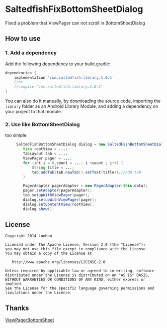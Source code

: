 # SaltedfishFixBottomSheetDialog
 Fixed a problem that ViewPager can not scroll in BottomSheetDialog
## How to use

### 1. Add a dependency

Add the following dependency to your build.gradle:
```gradle
dependencies {
    implementation 'com.saltedfish:library:1.0.1'
    //or
    //compile 'com.saltedfish:library:1.0.1'
}
```

You can also do it manually, by downloading the source code, importing the `library` folder as an Android Library Module, and adding a dependency on your project to that module.

### 2. Use like BottomSheetDialog

too simple
```java
     SaltedFishBottomSheetDialog dialog = new SaltedFishBottomSheetDialog(this);
        View rootView = ...;
        TabLayout tab = ...;
        ViewPager pager = ...;
        for (int i = 0,count = ...; i <count ; i++) {
            String title = ...;
            tab.addTab(tab.newTab().setText(title));//add tab
        }

        PagerAdapter pagerAdapter = new PagerAdapter(this,data);
        pager.setAdapter(pagerAdapter);
        tab.setupWithViewPager(pager);
        dialog.setupWithViewPager(pager);
        dialog.setContentView(rootView);
        dialog.show();
```
## License
    Copyright 2014 LuoHao

    Licensed under the Apache License, Version 2.0 (the "License");
    you may not use this file except in compliance with the License.
    You may obtain a copy of the License at

       http://www.apache.org/licenses/LICENSE-2.0

    Unless required by applicable law or agreed to in writing, software
    distributed under the License is distributed on an "AS IS" BASIS,
    WITHOUT WARRANTIES OR CONDITIONS OF ANY KIND, either express or implied.
    See the License for the specific language governing permissions and
    limitations under the License.

## Thanks
[ViewPagerBottomSheet][1]

[1]: https://github.com/laenger/ViewPagerBottomSheet
